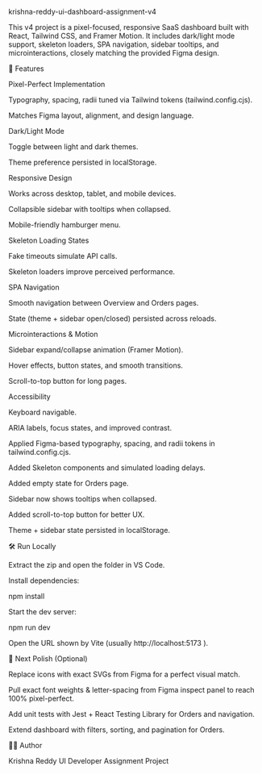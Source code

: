 krishna-reddy-ui-dashboard-assignment-v4

This v4 project is a pixel-focused, responsive SaaS dashboard built with React, Tailwind CSS, and Framer Motion.
It includes dark/light mode support, skeleton loaders, SPA navigation, sidebar tooltips, and microinteractions, closely matching the provided Figma design.

🚀 Features

Pixel-Perfect Implementation

Typography, spacing, radii tuned via Tailwind tokens (tailwind.config.cjs).

Matches Figma layout, alignment, and design language.

Dark/Light Mode

Toggle between light and dark themes.

Theme preference persisted in localStorage.

Responsive Design

Works across desktop, tablet, and mobile devices.

Collapsible sidebar with tooltips when collapsed.

Mobile-friendly hamburger menu.

Skeleton Loading States

Fake timeouts simulate API calls.

Skeleton loaders improve perceived performance.

SPA Navigation

Smooth navigation between Overview and Orders pages.

State (theme + sidebar open/closed) persisted across reloads.

Microinteractions & Motion

Sidebar expand/collapse animation (Framer Motion).

Hover effects, button states, and smooth transitions.

Scroll-to-top button for long pages.

Accessibility

Keyboard navigable.

ARIA labels, focus states, and improved contrast.

Applied Figma-based typography, spacing, and radii tokens in tailwind.config.cjs.

Added Skeleton components and simulated loading delays.

Added empty state for Orders page.

Sidebar now shows tooltips when collapsed.

Added scroll-to-top button for better UX.

Theme + sidebar state persisted in localStorage.

🛠️ Run Locally

Extract the zip and open the folder in VS Code.

Install dependencies:

npm install


Start the dev server:

npm run dev


Open the URL shown by Vite (usually http://localhost:5173
).

🔮 Next Polish (Optional)

Replace icons with exact SVGs from Figma for a perfect visual match.

Pull exact font weights & letter-spacing from Figma inspect panel to reach 100% pixel-perfect.

Add unit tests with Jest + React Testing Library for Orders and navigation.

Extend dashboard with filters, sorting, and pagination for Orders.

👨‍💻 Author

Krishna Reddy
UI Developer Assignment Project
